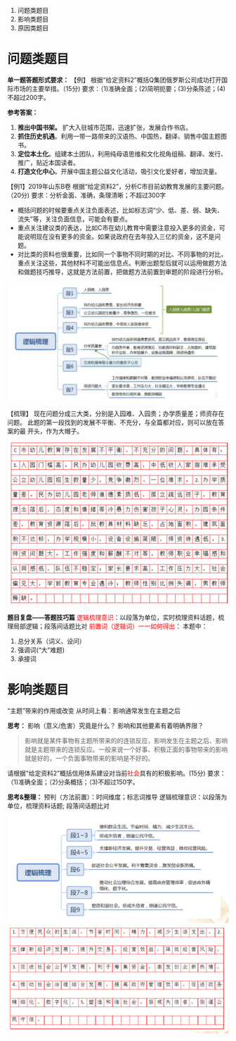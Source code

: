 1. 问题类题目
2. 影响类题目
3. 原因类题目

# 问题类题目
**单一题答题形式要求：**
【例】
根据“给定资料2”概括Q集团俄罗斯公司成功打开国际市场的主要举措。（15分)
要求：（1)准确全面；(2)简明扼要；(3)分条陈述；(4)不超过200字。

**参考答案：**
1. **推出中国书架。** 扩大入驻城市范围，迅速扩张，发展合作书店。
2. **抓住历史机遇**。利用一带一路带来的汉语热、中国热，翻译、销售中国主题图书。
3. **定位本土化**。组建本土团队，利用纯母语思维和文化视角组稿、翻译、发行、推广，贴近本国读者。
4. **打造文化中心**。开展中国主题公益文化活动，吸引文化爱好者，增加流量。


【例1】2019年山东B卷
根据“给定资料2”，分析C市目前幼教育发展的主要问题。（20分)
要求：分析金面、准确，条理清晰；不超过300字

- 概括问题的时候要重点关注负面表述，比如标志词“少、低、差、弱、缺失、流失”等，关注负面信息，可能会有要点。
- 重点关注建议类的表达，比如C市在幼儿教育中需要注意投入更多的资金，可能说明现在没有更多的资金。如果说政府在去年投入三亿的资金，这不是问题。
- 对比类的资料也很重要，比如同一个事物不同时期的对比、不同事物的对比，重点关注这些，其他材料不可能出信息点。判断出题型后就可以运用做题方法和做题技巧推导，这就是方法前置，把做题方法前置到审题的阶段进行分析。

![](image/申论1-例题1思维导图.png)

【梳理】
现在问题分成三大类，分别是入园难、入园贵；办学质量差；师资存在问题。 此题的第一段找到的发展不平衡、不充分，与全篇都对应，则可以放在答案的最 开头，作为大帽子。

![](image/申论1-例题1答案.png)

**题目复盘——答题技巧篇**
<font color="#ff0000">逻辑梳理意识</font>：以段落为单位，实时梳理资料话题，梳理局部逻辑；段落间话题比对
<font color="#ff0000">前置词（逻辑词）一一如何得出</font>：
本题中：
1. 总分关系（词义、设问）
2. 强调词(“大”难题)
3. 承接词


# 影响类题目

“主题”带来的作用或改变
从时间上看：影响通常发生在主题之后 

**思考：**
影响（意义/危害）究竟是什么？
影响和其他要素有着明确界限？

>影响就是某件事物有主题所带来的的连锁反应，影响发生在主题之后、影响就是主题带来的连锁反应。一般来说一个好事、积极正面的事物带来的影响就是好的，一个负面事物带来的影响是不好的。


请根据"给定资料2”概括信用体系建设对当前<font color="#ff0000">社会</font>具有的积极影响。(15分)
要求：（1)准确全面；（2)分条概括；（3)不超过150字。
 
**思考&整理：**
预判（方法前置）：时间维度；标志词推导
逻辑梳理意识：以段落为单位，梳理资料话题; 段落间话题比对


![](image/申论1-例题2答案.png)
![](image/申论1-例题2答案-1.png)